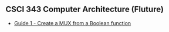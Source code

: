 ## CSCI 343 Computer Architecture (Fluture)

 - [Guide 1 - Create a MUX from a Boolean function](./guides/Guide%201%20%2D%20Create%20a%20MUX%20from%20a%20Boolean%20function.pdf)

